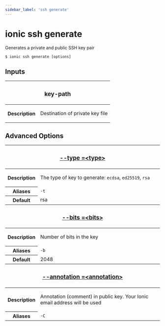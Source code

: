 ```yaml
---
sidebar_label: 'ssh generate'
---
```


# ionic ssh generate

Generates a private and public SSH key pair

```shell
$ ionic ssh generate [options]
```

## Inputs

<table className="reference-table">
  <thead>
    <tr>
      <th colSpan="2">
        <h3>key-path</h3>
      </th>
    </tr>
  </thead>
  <tbody>
    <tr>
      <th>Description</th>
      <td>
        <p>Destination of private key file</p>
      </td>
    </tr>
  </tbody>
</table>

## Advanced Options

<table className="reference-table">
  <thead>
    <tr>
      <th colSpan="2">
        <h3>
          <a href="#option-type" id="option-type">
            --type
            <span class="option-spec"> =&lt;type&gt;</span>
          </a>
        </h3>
      </th>
    </tr>
  </thead>
  <tbody>
    <tr>
      <th>Description</th>
      <td>
        <div>
          <p>
            The type of key to generate: <code>ecdsa</code>, <code>ed25519</code>, <code>rsa</code>
          </p>
        </div>
      </td>
    </tr>
    <tr>
      <th>Aliases</th>
      <td>
        <code>-t</code>
      </td>
    </tr>
    <tr>
      <th>Default</th>
      <td>rsa</td>
    </tr>
  </tbody>
  <thead>
    <tr>
      <th colSpan="2">
        <h3>
          <a href="#option-bits" id="option-bits">
            --bits
            <span class="option-spec"> =&lt;bits&gt;</span>
          </a>
        </h3>
      </th>
    </tr>
  </thead>
  <tbody>
    <tr>
      <th>Description</th>
      <td>
        <div>
          <p>Number of bits in the key</p>
        </div>
      </td>
    </tr>
    <tr>
      <th>Aliases</th>
      <td>
        <code>-b</code>
      </td>
    </tr>
    <tr>
      <th>Default</th>
      <td>2048</td>
    </tr>
  </tbody>
  <thead>
    <tr>
      <th colSpan="2">
        <h3>
          <a href="#option-annotation" id="option-annotation">
            --annotation
            <span class="option-spec"> =&lt;annotation&gt;</span>
          </a>
        </h3>
      </th>
    </tr>
  </thead>
  <tbody>
    <tr>
      <th>Description</th>
      <td>
        <div>
          <p>Annotation (comment) in public key. Your Ionic email address will be used</p>
        </div>
      </td>
    </tr>
    <tr>
      <th>Aliases</th>
      <td>
        <code>-C</code>
      </td>
    </tr>
  </tbody>
</table>
